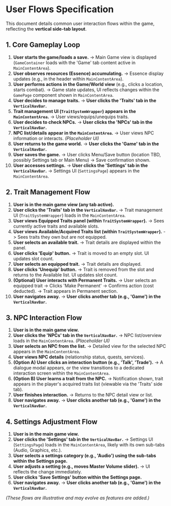# User Flows Specification

This document details common user interaction flows within the game, reflecting the **vertical side-tab layout**.

## 1. Core Gameplay Loop

1.  **User starts the game/loads a save.** -> Main Game view is displayed (`GameContainer` loads with the 'Game' tab content active in `MainContentArea`).
2.  **User observes resources (Essence) accumulating.** -> Essence display updates (e.g., in the header within `MainContentArea`).
3.  **User performs actions in the Game/World view** (e.g., clicks a location, starts combat). -> Game state updates, UI reflects changes within the `GamePage` component shown in `MainContentArea`.
4.  **User decides to manage traits.** -> **User clicks the 'Traits' tab in the `VerticalNavBar`.**
5.  **Trait management UI (`TraitSystemWrapper`) appears in the `MainContentArea`.** -> User views/equips/unequips traits.
6.  **User decides to check NPCs.** -> **User clicks the 'NPCs' tab in the `VerticalNavBar`.**
7.  **NPC list/details appear in the `MainContentArea`.** -> User views NPC information or interacts. *(Placeholder UI)*
8.  **User returns to the game world.** -> **User clicks the 'Game' tab in the `VerticalNavBar`.**
9.  **User saves the game.** -> User clicks Menu/Save button (location TBD, possibly Settings tab or Main Menu) -> Save confirmation shown.
10. **User accesses settings.** -> **User clicks the 'Settings' tab in the `VerticalNavBar`.** -> Settings UI (`SettingsPage`) appears in the `MainContentArea`.

## 2. Trait Management Flow

1.  **User is in the main game view (any tab active).**
2.  **User clicks the 'Traits' tab in the `VerticalNavBar`.** -> Trait management UI (`TraitSystemWrapper`) loads in the `MainContentArea`.
3.  **User views Equipped Traits panel (within `TraitSystemWrapper`).** -> Sees currently active traits and available slots.
4.  **User views Available/Acquired Traits list (within `TraitSystemWrapper`).** -> Sees traits they own but are not equipped.
5.  **User selects an available trait.** -> Trait details are displayed within the panel.
6.  **User clicks 'Equip' button.** -> Trait is moved to an empty slot. UI updates slot count.
7.  **User selects an equipped trait.** -> Trait details are displayed.
8.  **User clicks 'Unequip' button.** -> Trait is removed from the slot and returns to the Available list. UI updates slot count.
9.  **(Optional) User interacts with Permanent Traits.** -> User selects an equipped trait -> Clicks 'Make Permanent' -> Confirms action (cost deducted). -> Trait appears in Permanent section.
10. **User navigates away.** -> **User clicks another tab (e.g., 'Game') in the `VerticalNavBar`.**

## 3. NPC Interaction Flow

1.  **User is in the main game view.**
2.  **User clicks the 'NPCs' tab in the `VerticalNavBar`.** -> NPC list/overview loads in the `MainContentArea`. *(Placeholder UI)*
3.  **User selects an NPC from the list.** -> Detailed view for the selected NPC appears in the `MainContentArea`.
4.  **User views NPC details** (relationship status, quests, services).
5.  **(Option A) User clicks an interaction button (e.g., 'Talk', 'Trade').** -> A dialogue modal appears, or the view transitions to a dedicated interaction screen within the `MainContentArea`.
6.  **(Option B) User learns a trait from the NPC.** -> Notification shown, trait appears in the player's acquired traits list (viewable via the 'Traits' side tab).
7.  **User finishes interaction.** -> Returns to the NPC detail view or list.
8.  **User navigates away.** -> **User clicks another tab (e.g., 'Game') in the `VerticalNavBar`.**

## 4. Settings Adjustment Flow

1.  **User is in the main game view.**
2.  **User clicks the 'Settings' tab in the `VerticalNavBar`.** -> Settings UI (`SettingsPage`) loads in the `MainContentArea`, likely with its own sub-tabs (Audio, Graphics, etc.).
3.  **User selects a settings category (e.g., 'Audio') using the sub-tabs within the Settings page.**
4.  **User adjusts a setting (e.g., moves Master Volume slider).** -> UI reflects the change immediately.
5.  **User clicks 'Save Settings' button within the Settings page.**
6.  **User navigates away.** -> **User clicks another tab (e.g., 'Game') in the `VerticalNavBar`.**

*(These flows are illustrative and may evolve as features are added.)*
